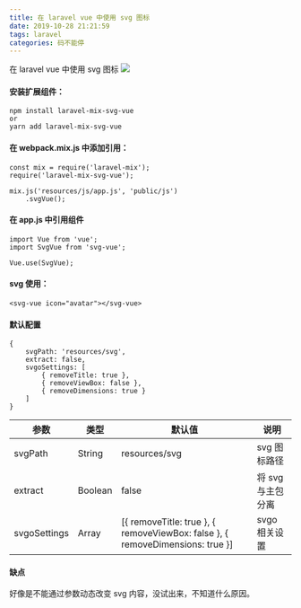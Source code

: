 ```yaml
---
title: 在 laravel vue 中使用 svg 图标
date: 2019-10-28 21:21:59
tags: laravel
categories: 码不能停
---
```

在 laravel vue 中使用 svg 图标
![](/laravel-vue-svg/laravel-vue.jpg)
<!-- more -->

#### 安装扩展组件：
```
npm install laravel-mix-svg-vue
or
yarn add laravel-mix-svg-vue
```

#### 在 webpack.mix.js 中添加引用：
```
const mix = require('laravel-mix');
require('laravel-mix-svg-vue');

mix.js('resources/js/app.js', 'public/js')
    .svgVue();
```

#### 在 app.js 中引用组件
```
import Vue from 'vue';
import SvgVue from 'svg-vue';

Vue.use(SvgVue);
```

#### svg 使用：
```
<svg-vue icon="avatar"></svg-vue>
```

#### 默认配置
```
{
    svgPath: 'resources/svg',
    extract: false,
    svgoSettings: [
        { removeTitle: true },
        { removeViewBox: false },
        { removeDimensions: true }
    ]
}
```


参数 | 类型 | 默认值| 说明
----  | ----    | -----   | ----
svgPath | String | resources/svg | svg 图标路径
extract | Boolean | false |  将 svg 与主包分离
svgoSettings | Array | [{ removeTitle: true }, { removeViewBox: false }, { removeDimensions: true }] | svgo 相关设置

#### 缺点
好像是不能通过参数动态改变 svg 内容，没试出来，不知道什么原因。
